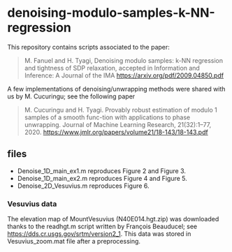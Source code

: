# denoising-modulo-samples-k-NN-regression

This repository contains scripts associated to the paper:
>M. Fanuel and H. Tyagi, Denoising modulo samples: k-NN regression and tightness of SDP relaxation, accepted in Information and Inference: A Journal of the IMA
https://arxiv.org/pdf/2009.04850.pdf

A few implementations of denoising/unwrapping methods were shared with us by M. Cucuringu; see the following paper
>M. Cucuringu and H. Tyagi. Provably robust estimation of modulo 1 samples of a smooth func-tion with applications to phase unwrapping. Journal of Machine Learning Research, 21(32):1–77, 2020.
https://www.jmlr.org/papers/volume21/18-143/18-143.pdf

## files

- Denoise_1D_main_ex1.m reproduces Figure 2 and Figure 3.
- Denoise_1D_main_ex2.m reproduces Figure 4 and Figure 5.
- Denoise_2D_Vesuvius.m reproduces Figure 6.

### Vesuvius data

The elevation map of MountVesuvius (N40E014.hgt.zip) was downloaded thanks to the readhgt.m script written by François Beauducel; see https://dds.cr.usgs.gov/srtm/version2_1.
This data was stored in Vesuvius_zoom.mat file after a preprocessing.



